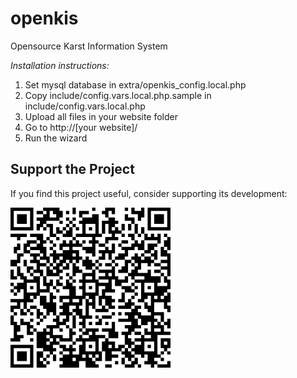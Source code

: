 # openkis
Opensource Karst Information System


*Installation instructions:*


1) Set mysql database in extra/openkis_config.local.php
2) Copy include/config.vars.local.php.sample in include/config.vars.local.php
3) Upload all files in your website folder
4) Go to http://[your website]/
5) Run the wizard



## Support the Project

If you find this project useful, consider supporting its development:

[![Donate with PayPal](paypal.png)](https://www.paypal.com/donate/?business=TKQWLKGENEP7L&no_recurring=0&item_name=Openkis+project%3A%0AOpensource+Karst+Information+System%0A&currency_code=EUR)

